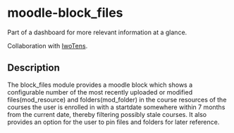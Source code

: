 # moodle-block_files

Part of a dashboard for more relevant information at a glance.

Collaboration with [IwoTens](https://github.com/iwotens).

## Description

The block_files module provides a moodle block which shows a configurable number of the most recently uploaded or modified files(mod_resource) and folders(mod_folder) in the course resources of the courses the user is enrolled in with a startdate somewhere within 7 months from the current date, thereby filtering possibly stale courses. It also provides an option for the user to pin files and folders for later reference.
